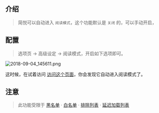 介绍
---

> 简悦可以自动进入 `阅读模式`，这个功能默认是 `关闭` 的，可以手动开启， 

配置
--

> 选项页 → 高级设定 → 阅读模式，开启如下选项即可。

![2018-09-04_145611.png](https://s1.ax1x.com/2022/11/10/z9QikQ.png) 

这时候，在试着访问  [访问这个页面](https://sspai.com/post/39491)，你会发现它自动进入阅读模式了。

注意
---

> 此功能受限于 [黑名单](黑名单) · [白名单](白名单) · [排除列表](排除列表) · [延迟加载列表](延迟加载列表) 